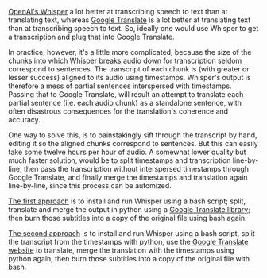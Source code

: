[OpenAI's Whisper](https://github.com/openai/whisper) a lot better at transcribing speech to text than at translating text, whereas [Google Translate](https://translate.google.com/) is a lot better at translating text than at transcribing speech to text.
So, ideally one would use Whisper to get a transcription and plug that into Google Translate.

In practice, however, it's a little more complicated, because the size of the chunks into which Whisper breaks audio down for transcription seldom correspond to sentences.
The transcript of each chunk is (with greater or lesser success) aligned to its audio using timestamps.
Whisper's output is therefore a mess of partial sentences interspersed with timestamps.
Passing that to Google Translate, will result an attempt to translate each partial sentence (i.e. each audio chunk) as a standalone sentence, with often disastrous consequences for the translation's coherence and accuracy.

One way to solve this, is to painstakingly sift through the transcript by hand, editing it so the aligned chunks correspond to sentences.
But this can easily take some twelve hours per hour of audio.
A somewhat lower quality but much faster solution, would be to split timestamps and transcription line-by-line, then pass the transcription without interspersed timestamps through Google Translate, and finally merge the timestamps and translation again line-by-line, since this process can be automized.

[The first approach](https://github.com/GitWasAMistakeItsNothingButTrash/whisper/tree/approach1) is to install and run Whisper using a bash script; split, translate and merge the output in python using a [Google Translate library](https://pypi.org/project/googletrans/); then burn those subtitles into a copy of the original file using bash again.

[The second approach](https://github.com/GitWasAMistakeItsNothingButTrash/whisper/tree/approach2) is to install and run Whisper using a bash script, split the transcript from the timestamps with python, use the [Google Translate website](https://translate.google.com/?op=docs) to translate, merge the translation with the timestamps using python again, then burn those subtitles into a copy of the original file with bash.
